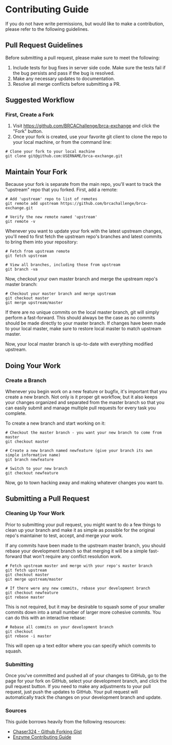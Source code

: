 # Contributing Guide

If you do not have write permissions, but would like to make a contribution, please refer to the following guidelines.

## Pull Request Guidelines

Before submitting a pull request, please make sure to meet the following:

1. Include tests for bug fixes in server side code. Make sure the tests fail if the bug persists and pass if the bug is resolved.
1. Make any necessary updates to documentation.
1. Resolve all merge conflicts before submitting a PR.


## Suggested Workflow

### First, Create a Fork

1. Visit https://github.com/BRCAChallenge/brca-exchange and click the "Fork" button.
1. Once your fork is created, use your favorite git client to clone the repo to your local machine, or from the command line:

```shell
# Clone your fork to your local machine
git clone git@github.com:USERNAME/brca-exchange.git
```

## Maintain Your Fork

Because your fork is separate from the main repo, you'll want to track the "upstream" repo that you forked. First, add a remote:

```shell
# Add 'upstream' repo to list of remotes
git remote add upstream https://github.com/brcachallenge/brca-exchange.git

# Verify the new remote named 'upstream'
git remote -v
```

Whenever you want to update your fork with the latest upstream changes, you'll need to first fetch the upstream repo's branches and latest commits to bring them into your repository:

```shell
# Fetch from upstream remote
git fetch upstream

# View all branches, including those from upstream
git branch -va
```

Now, checkout your own master branch and merge the upstream repo's master branch:

```shell
# Checkout your master branch and merge upstream
git checkout master
git merge upstream/master
```

If there are no unique commits on the local master branch, git will simply perform a fast-forward. This should always be the case as no commits should be made directly to your master branch. If changes have been made to your local master, make sure to restore local master to match upstream master.

Now, your local master branch is up-to-date with everything modified upstream.

## Doing Your Work

### Create a Branch
Whenever you begin work on a new feature or bugfix, it's important that you create a new branch. Not only is it proper git workflow, but it also keeps your changes organized and separated from the master branch so that you can easily submit and manage multiple pull requests for every task you complete.

To create a new branch and start working on it:

```shell
# Checkout the master branch - you want your new branch to come from master
git checkout master

# Create a new branch named newfeature (give your branch its own simple informative name)
git branch newfeature

# Switch to your new branch
git checkout newfeature
```

Now, go to town hacking away and making whatever changes you want to.

## Submitting a Pull Request

### Cleaning Up Your Work

Prior to submitting your pull request, you might want to do a few things to clean up your branch and make it as simple as possible for the original repo's maintainer to test, accept, and merge your work.

If any commits have been made to the upstream master branch, you should rebase your development branch so that merging it will be a simple fast-forward that won't require any conflict resolution work.

```shell
# Fetch upstream master and merge with your repo's master branch
git fetch upstream
git checkout master
git merge upstream/master

# If there were any new commits, rebase your development branch
git checkout newfeature
git rebase master
```

This is not required, but it may be desirable to squash some of your smaller commits down into a small number of larger more cohesive commits. You can do this with an interactive rebase:

```shell
# Rebase all commits on your development branch
git checkout
git rebase -i master
```

This will open up a text editor where you can specify which commits to squash.

### Submitting

Once you've committed and pushed all of your changes to GitHub, go to the page for your fork on GitHub, select your development branch, and click the pull request button. If you need to make any adjustments to your pull request, just push the updates to GitHub. Your pull request will automatically track the changes on your development branch and update.

### Sources
This guide borrows heavily from the following resources:
* [Chaser324 - Github Forking Gist](https://gist.github.com/Chaser324/ce0505fbed06b947d962)
* [Enzyme Contributing Guide](https://github.com/airbnb/enzyme/blob/master/CONTRIBUTING.md)
